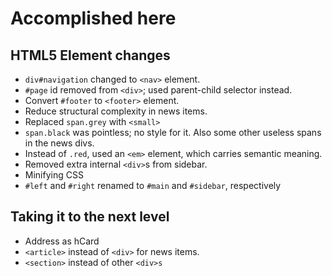 # Accomplished here

## HTML5 Element changes

* `div#navigation` changed to `<nav>` element.
* `#page` id removed from `<div>`; used parent-child selector instead.
* Convert `#footer` to `<footer>` element.
* Reduce structural complexity in news items.
* Replaced `span.grey` with `<small>`
* `span.black` was pointless; no style for it. Also some other useless spans in the news divs.
* Instead of `.red`, used an `<em>` element, which carries semantic meaning.
* Removed extra internal `<div>`s from sidebar.
* Minifying CSS
* `#left` and `#right` renamed to `#main` and `#sidebar`, respectively

## Taking it to the next level

* Address as hCard
* `<article>` instead of `<div>` for news items.
* `<section>` instead of other `<div>s`